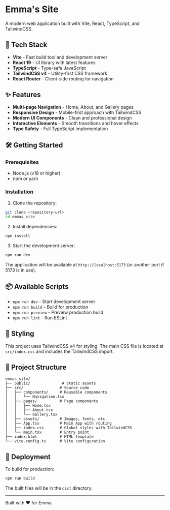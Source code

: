 # Emma's Site

A modern web application built with Vite, React, TypeScript, and TailwindCSS.

## 🚀 Tech Stack

- **Vite** - Fast build tool and development server
- **React 19** - UI library with latest features
- **TypeScript** - Type-safe JavaScript
- **TailwindCSS v4** - Utility-first CSS framework
- **React Router** - Client-side routing for navigation

## ✨ Features

- **Multi-page Navigation** - Home, About, and Gallery pages
- **Responsive Design** - Mobile-first approach with TailwindCSS
- **Modern UI Components** - Clean and professional design
- **Interactive Elements** - Smooth transitions and hover effects
- **Type Safety** - Full TypeScript implementation

## 🛠️ Getting Started

### Prerequisites

- Node.js (v18 or higher)
- npm or yarn

### Installation

1. Clone the repository:

```bash
git clone <repository-url>
cd emmas_site
```

2. Install dependencies:

```bash
npm install
```

3. Start the development server:

```bash
npm run dev
```

The application will be available at `http://localhost:5173` (or another port if 5173 is in use).

## 📦 Available Scripts

- `npm run dev` - Start development server
- `npm run build` - Build for production
- `npm run preview` - Preview production build
- `npm run lint` - Run ESLint

## 🎨 Styling

This project uses TailwindCSS v4 for styling. The main CSS file is located at `src/index.css` and includes the TailwindCSS import.

## 📁 Project Structure

```
emmas_site/
├── public/              # Static assets
├── src/                # Source code
│   ├── components/     # Reusable components
│   │   └── Navigation.tsx
│   ├── pages/          # Page components
│   │   ├── Home.tsx
│   │   ├── About.tsx
│   │   └── Gallery.tsx
│   ├── assets/         # Images, fonts, etc.
│   ├── App.tsx         # Main App with routing
│   ├── index.css       # Global styles with TailwindCSS
│   └── main.tsx        # Entry point
├── index.html          # HTML template
└── vite.config.ts      # Vite configuration
```

## 🚀 Deployment

To build for production:

```bash
npm run build
```

The built files will be in the `dist` directory.

---

Built with ❤️ for Emma
